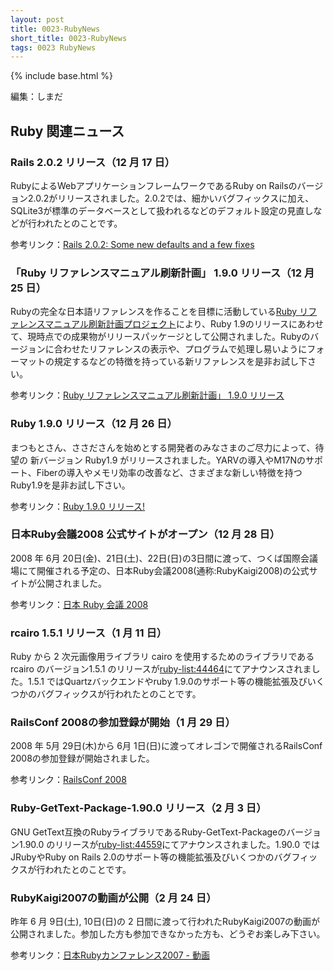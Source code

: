```yaml
---
layout: post
title: 0023-RubyNews
short_title: 0023-RubyNews
tags: 0023 RubyNews
---
```

{% include base.html %}


編集：しまだ

## Ruby 関連ニュース

### Rails 2.0.2 リリース（12 月 17 日）

RubyによるWebアプリケーションフレームワークであるRuby on Railsのバージョン2.0.2がリリースされました。2.0.2では、細かいバグフィックスに加え、SQLite3が標準のデータベースとして扱われるなどのデフォルト設定の見直しなどが行われたとのことです。

参考リンク：[Rails 2.0.2: Some new defaults and a few fixes](http://weblog.rubyonrails.org/2007/12/17/rails-2-0-2-some-new-defaults-and-a-few-fixes)

### 「Ruby リファレンスマニュアル刷新計画」 1.9.0 リリース（12 月 25 日）

Rubyの完全な日本語リファレンスを作ることを目標に活動している[Ruby リファレンスマニュアル刷新計画プロジェクト](http://doc.loveruby.net/wiki/FrontPage.html)により、Ruby 1.9のリリースにあわせて、現時点での成果物がリリースパッケージとして公開されました。Rubyのバージョンに合わせたリファレンスの表示や、プログラムで処理し易いようにフォーマットの規定するなどの特徴を持っている新リファレンスを是非お試し下さい。

参考リンク：[Ruby リファレンスマニュアル刷新計画」 1.9.0 リリース](http://www.ruby-lang.org/ja/news/2007/12/25/rurima-1_9_0/)

### Ruby 1.9.0 リリース（12 月 26 日）

まつもとさん、ささださんを始めとする開発者のみなさまのご尽力によって、待望の 新バージョン Ruby1.9 がリリースされました。YARVの導入やM17Nのサポート、Fiberの導入やメモリ効率の改善など、さまざまな新しい特徴を持つRuby1.9を是非お試し下さい。

参考リンク：[Ruby 1.9.0 リリース!](http://www.ruby-lang.org/ja/news/2007/12/25/ruby-1-9-0-release/)

### 日本Ruby会議2008 公式サイトがオープン（12 月 28 日）

2008 年 6月 20日(金)、21日(土)、22日(日)の3日間に渡って、つくば国際会議場にて開催される予定の、日本Ruby会議2008(通称:RubyKaigi2008)の公式サイトが公開されました。

参考リンク：[日本 Ruby 会議 2008](http://jp.rubyist.net/RubyKaigi2008/)

### rcairo 1.5.1 リリース（1 月 11 日）

Ruby から 2 次元画像用ライブラリ cairo を使用するためのライブラリである rcairo のバージョン1.5.1 のリリースが[ruby-list:44464](http://blade.nagaokaut.ac.jp/cgi-bin/scat.rb/ruby/ruby-list/44464)にてアナウンスされました。1.5.1 ではQuartzバックエンドやruby 1.9.0のサポート等の機能拡張及びいくつかのバグフィックスが行われたとのことです。

### RailsConf 2008の参加登録が開始（1 月 29 日）

2008 年 5月 29日(木)から 6月 1日(日)に渡ってオレゴンで開催されるRailsConf 2008の参加登録が開始されました。

参考リンク：[RailsConf 2008](http://en.oreilly.com/rails2008/public/content/home)

### Ruby-GetText-Package-1.90.0 リリース（2 月 3 日）

GNU GetText互換のRubyライブラリであるRuby-GetText-Packageのバージョン1.90.0 のリリースが[ruby-list:44559](http://blade.nagaokaut.ac.jp/cgi-bin/scat.rb/ruby/ruby-list/44559)にてアナウンスされました。1.90.0 ではJRubyやRuby on Rails 2.0のサポート等の機能拡張及びいくつかのバグフィックスが行われたとのことです。

### RubyKaigi2007の動画が公開（2 月 24 日）

昨年 6 月 9日(土), 10日(日)の 2 日間に渡って行われたRubyKaigi2007の動画が公開されました。参加した方も参加できなかった方も、どうぞお楽しみ下さい。

参考リンク：[日本Rubyカンファレンス2007 - 動画](http://labs.i-revo.jp/wiki/?RubyKaigi2007)


